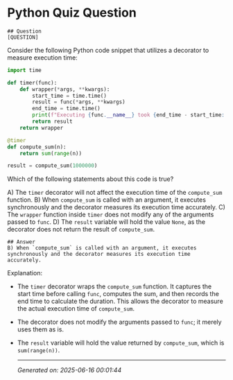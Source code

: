 # Python Quiz Question
    
    ## Question
    [QUESTION]
Consider the following Python code snippet that utilizes a decorator to measure execution time:

```python
import time

def timer(func):
    def wrapper(*args, **kwargs):
        start_time = time.time()
        result = func(*args, **kwargs)
        end_time = time.time()
        print(f"Executing {func.__name__} took {end_time - start_time:.4f} seconds.")
        return result
    return wrapper

@timer
def compute_sum(n):
    return sum(range(n))

result = compute_sum(1000000)
```

Which of the following statements about this code is true?

A) The `timer` decorator will not affect the execution time of the `compute_sum` function.
B) When `compute_sum` is called with an argument, it executes synchronously and the decorator measures its execution time accurately.
C) The `wrapper` function inside `timer` does not modify any of the arguments passed to `func`.
D) The `result` variable will hold the value `None`, as the decorator does not return the result of `compute_sum`.
    
    ## Answer
    B) When `compute_sum` is called with an argument, it executes synchronously and the decorator measures its execution time accurately.

Explanation:
- The `timer` decorator wraps the `compute_sum` function. It captures the start time before calling `func`, computes the sum, and then records the end time to calculate the duration. This allows the decorator to measure the actual execution time of `compute_sum`.
- The decorator does not modify the arguments passed to `func`; it merely uses them as is.
- The `result` variable will hold the value returned by `compute_sum`, which is `sum(range(n))`.
    
    ---
    *Generated on: 2025-06-16 00:01:44*
    